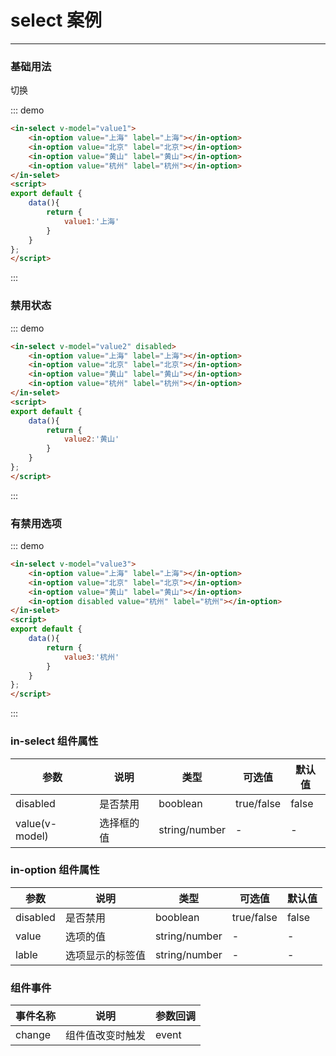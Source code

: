 <style>
.demo-select{
    width:200px;
}
</style>
<script>
export default {
    data(){
        return {
            value1:1,
            value2:'黄山',
            value3:'杭州',
            listIndex:0,
            list:[['上海','北京','黄山','杭州'],['上海2','北京2','黄山2','杭州2']],
        }
    },
    methods:{
        change(){
            this.listIndex = 1;
        }
    }
}
</script>

# select 案例
---
### 基础用法

<div class="demo-block">
    <div class="demo-select">
        <in-select v-model="value1">
            <in-option :value="index" :label="item" v-for="(item,index) in list[listIndex]" :key="index"></in-option>
        </in-selet>
    </div>
    <div><in-button @click="change">切换</in-button></div>
</div>

::: demo
```html
<in-select v-model="value1">
    <in-option value="上海" label="上海"></in-option>
    <in-option value="北京" label="北京"></in-option>
    <in-option value="黄山" label="黄山"></in-option>
    <in-option value="杭州" label="杭州"></in-option>
</in-selet>
<script>
export default {
    data(){
        return {
            value1:'上海'
        }
    }
};
</script>
```
:::


### 禁用状态

<div class="demo-block">
    <div class="demo-select">
        <in-select v-model="value2" disabled>
            <in-option value="上海" label="上海"></in-option>
            <in-option value="北京" label="北京"></in-option>
            <in-option value="黄山" label="黄山"></in-option>
            <in-option value="杭州" label="杭州"></in-option>
        </in-selet>
    </div>
</div>

::: demo
```html
<in-select v-model="value2" disabled>
    <in-option value="上海" label="上海"></in-option>
    <in-option value="北京" label="北京"></in-option>
    <in-option value="黄山" label="黄山"></in-option>
    <in-option value="杭州" label="杭州"></in-option>
</in-selet>
<script>
export default {
    data(){
        return {
            value2:'黄山'
        }
    }
};
</script>
```
:::

### 有禁用选项

<div class="demo-block">
    <div class="demo-select">
        <in-select v-model="value3">
            <in-option value="上海" label="上海"></in-option>
            <in-option value="北京" label="北京"></in-option>
            <in-option value="黄山" label="黄山"></in-option>
            <in-option disabled value="杭州" label="杭州"></in-option>
        </in-selet>
    </div>
</div>

::: demo
```html
<in-select v-model="value3">
    <in-option value="上海" label="上海"></in-option>
    <in-option value="北京" label="北京"></in-option>
    <in-option value="黄山" label="黄山"></in-option>
    <in-option disabled value="杭州" label="杭州"></in-option>
</in-selet>
<script>
export default {
    data(){
        return {
            value3:'杭州'
        }
    }
};
</script>
```
:::

### in-select 组件属性
|参数|说明|类型|可选值|默认值|
|---|---|---|---|---|
| disabled | 是否禁用 | booblean | true/false | false |
| value(v-model) | 选择框的值 | string/number | - | - |


### in-option 组件属性
|参数|说明|类型|可选值|默认值|
|---|---|---|---|---|
| disabled | 是否禁用 | booblean | true/false | false |
| value | 选项的值 | string/number | - | - |
| lable | 选项显示的标签值 | string/number | - | - |


### 组件事件
|事件名称|说明|参数回调|
|---|---|---|
| change | 组件值改变时触发 | event |
